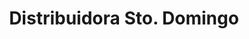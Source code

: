 ---
title: "Distribuidora Sto. Domingo"
url: /rivas/distribuidora-sto-domingo/
shop: Lebensmittel
---